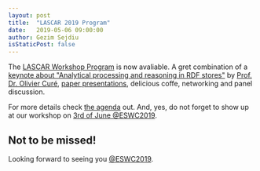```yaml
---
layout: post
title:  "LASCAR 2019 Program"
date:   2019-05-06 09:00:00
author: Gezim Sejdiu
isStaticPost: false
---
```

The [LASCAR Workshop Program](/schedule/) is now avaliable.
A gret combination of a [keynote about "Analytical processing and reasoning in RDF stores"](/blog/keynote-speaker.html) by [Prof. Dr. Olivier Curé](http://igm.univ-mlv.fr/~ocure/), [paper presentations](/blog/accepted-papers.html), delicious coffe, networking and panel discussion.

For more details check [the agenda](/schedule/) out. And, yes, do not forget to show up at our workshop on [3rd of June @ESWC2019](https://2019.eswc-conferences.org/program/#june3).

Not to be missed!
----

Looking forward to seeing you [@ESWC2019](https://2019.eswc-conferences.org/).

